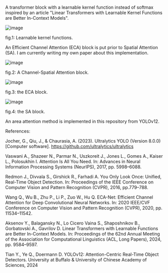 A transformer block with a learnable kernel function instead of softmax inspired by an article "Linear Transformers with Learnable Kernel Functions are Better In-Context Models". 

![image](https://github.com/user-attachments/assets/76135220-d9a4-4ec4-9c97-4a6f4576dd88)

fig.1: Learnable kernel functions.

An Efficient Channel Attention (ECA) block is put prior to Spatial Attention (SA). I am currently writing my own paper about this implementation.

![image](https://github.com/user-attachments/assets/af0c52da-5d4d-4638-8289-aa39dd8d4f87)

fig.2: A Channel-Spatial Attention block.

![image](https://github.com/user-attachments/assets/54152e61-8f0f-4af4-8c21-60d45e730e59)

fig.3: the ECA block.

![image](https://github.com/user-attachments/assets/7692e4ec-c8f1-4256-b954-5b86253bf794)

fig.4: the SA block.

An area attention method is implemented in this repository from YOLOv12.

 References:

Jocher, G., Qiu, J., & Chaurasia, A. (2023). Ultralytics YOLO (Version 8.0.0) [Computer software]. https://github.com/ultralytics/ultralytics

Vaswani A., Shazeer N., Parmar N., Uszkoreit J., Jones L., Gomes A., Kaiser L., Polosukhin I. Attention Is All You Need. In: Advances in 
Neural Information Processing Systems (NeurIPS), 2017, pp. 5998–6088.

Redmon J., Divvala S., Girshick R., Farhadi A. You Only Look Once: Unified, Real-Time Object Detection. In: Proceedings of the IEEE Conference 
on Computer Vision and Pattern Recognition (CVPR), 2016, pp.779–788.

Wang Q., Wu B., Zhu P., Li P., Zuo W., Hu Q. ECA-Net: Efficient Channel Attention for Deep Convolutional Neural Networks. In: 2020 IEEE/CVF 
Conference on Computer Vision and Pattern Recognition (CVPR), 2020, pp. 11534–11542.

Aksenov Y., Balagansky N., Lo Cicero Vaina S., Shaposhnikov B., Gorbatovski A., Gavrilov D. Linear Transformers with Learnable Functions are Better 
In-Context Models. In: Proceedings of the 62nd Annual Meeting of the Association for Computational Linguistics (ACL, Long Papers), 2024, pp. 9584–9597.

Tian Y., Ye Q., Doermann D. YOLOv12: Attention-Centric Real-Time Object Detectors. University at Buffalo & University of Chinese
Academy of Sciences, 2024
